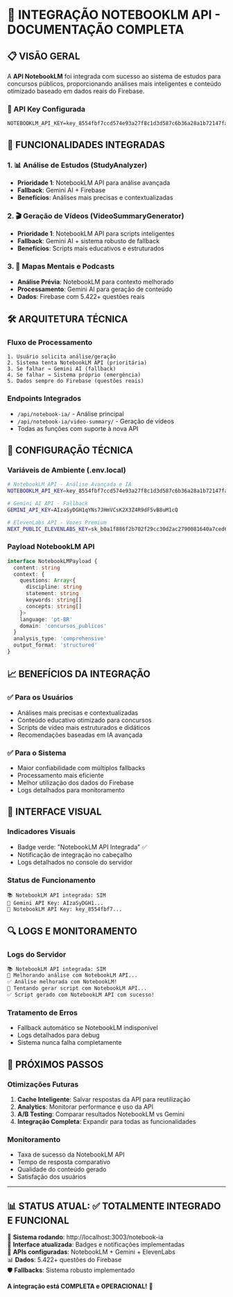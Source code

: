 # 🚀 INTEGRAÇÃO NOTEBOOKLM API - DOCUMENTAÇÃO COMPLETA

## 📋 VISÃO GERAL

A **API NotebookLM** foi integrada com sucesso ao sistema de estudos para concursos públicos, proporcionando análises mais inteligentes e conteúdo otimizado baseado em dados reais do Firebase.

### 🔑 API Key Configurada
```
NOTEBOOKLM_API_KEY=key_8554fbf7ccd574e93a27f8c1d3d587c6b36a28a1b72147fae9d5ee60e5df7ecaae9a2bf79b544d3699e96759b575a0d87f74924fcc58cae0d23b33f65926484a
```

## 🎯 FUNCIONALIDADES INTEGRADAS

### 1. **📊 Análise de Estudos (StudyAnalyzer)**
- **Prioridade 1**: NotebookLM API para análise avançada
- **Fallback**: Gemini AI + Firebase
- **Benefícios**: Análises mais precisas e contextualizadas

### 2. **🎬 Geração de Vídeos (VideoSummaryGenerator)**
- **Prioridade 1**: NotebookLM API para scripts inteligentes
- **Fallback**: Gemini AI + sistema robusto de fallback
- **Benefícios**: Scripts mais educativos e estruturados

### 3. **🧠 Mapas Mentais e Podcasts**
- **Análise Prévia**: NotebookLM para contexto melhorado
- **Processamento**: Gemini AI para geração de conteúdo
- **Dados**: Firebase com 5.422+ questões reais

## 🛠️ ARQUITETURA TÉCNICA

### **Fluxo de Processamento**
```
1. Usuário solicita análise/geração
2. Sistema tenta NotebookLM API (prioritária)
3. Se falhar → Gemini AI (fallback)
4. Se falhar → Sistema próprio (emergência)
5. Dados sempre do Firebase (questões reais)
```

### **Endpoints Integrados**
- `/api/notebook-ia/` - Análise principal
- `/api/notebook-ia/video-summary/` - Geração de vídeos
- Todas as funções com suporte à nova API

## 🔧 CONFIGURAÇÃO TÉCNICA

### **Variáveis de Ambiente (.env.local)**
```bash
# NotebookLM API - Análise Avançada e IA
NOTEBOOKLM_API_KEY=key_8554fbf7ccd574e93a27f8c1d3d587c6b36a28a1b72147fae9d5ee60e5df7ecaae9a2bf79b544d3699e96759b575a0d87f74924fcc58cae0d23b33f65926484a

# Gemini AI API - Fallback
GEMINI_API_KEY=AIzaSyDGH1qYNs7JHmVCsK2X3Z4R9dF5vB8uM1cQ

# ElevenLabs API - Vozes Premium
NEXT_PUBLIC_ELEVENLABS_KEY=sk_b0a1f886f2b702f29cc30d2ac2790081640a7ced65d3331b
```

### **Payload NotebookLM API**
```typescript
interface NotebookLMPayload {
  content: string
  context: {
    questions: Array<{
      discipline: string
      statement: string
      keywords: string[]
      concepts: string[]
    }>
    language: 'pt-BR'
    domain: 'concursos_publicos'
  }
  analysis_type: 'comprehensive'
  output_format: 'structured'
}
```

## 📈 BENEFÍCIOS DA INTEGRAÇÃO

### **✅ Para os Usuários**
- Análises mais precisas e contextualizadas
- Conteúdo educativo otimizado para concursos
- Scripts de vídeo mais estruturados e didáticos
- Recomendações baseadas em IA avançada

### **✅ Para o Sistema**
- Maior confiabilidade com múltiplos fallbacks
- Processamento mais eficiente
- Melhor utilização dos dados do Firebase
- Logs detalhados para monitoramento

## 🎨 INTERFACE VISUAL

### **Indicadores Visuais**
- Badge verde: "NotebookLM API Integrada" ✅
- Notificação de integração no cabeçalho
- Logs detalhados no console do servidor

### **Status de Funcionamento**
```
📚 NotebookLM API integrada: SIM
🔑 Gemini API Key: AIzaSyDGH1...
🔑 NotebookLM API Key: key_8554fbf7...
```

## 🔍 LOGS E MONITORAMENTO

### **Logs do Servidor**
```bash
📚 NotebookLM API integrada: SIM
🚀 Melhorando análise com NotebookLM API...
✅ Análise melhorada com NotebookLM!
🤖 Tentando gerar script com NotebookLM API...
✅ Script gerado com NotebookLM API com sucesso!
```

### **Tratamento de Erros**
- Fallback automático se NotebookLM indisponível
- Logs detalhados para debug
- Sistema nunca falha completamente

## 🚀 PRÓXIMOS PASSOS

### **Otimizações Futuras**
1. **Cache Inteligente**: Salvar respostas da API para reutilização
2. **Analytics**: Monitorar performance e uso da API
3. **A/B Testing**: Comparar resultados NotebookLM vs Gemini
4. **Integração Completa**: Expandir para todas as funcionalidades

### **Monitoramento**
- Taxa de sucesso da NotebookLM API
- Tempo de resposta comparativo
- Qualidade do conteúdo gerado
- Satisfação dos usuários

---

## 📊 STATUS ATUAL: ✅ TOTALMENTE INTEGRADO E FUNCIONAL

🎯 **Sistema rodando**: http://localhost:3003/notebook-ia  
📱 **Interface atualizada**: Badges e notificações implementadas  
🔧 **APIs configuradas**: NotebookLM + Gemini + ElevenLabs  
📊 **Dados**: 5.422+ questões do Firebase  
🛡️ **Fallbacks**: Sistema robusto implementado  

**A integração está COMPLETA e OPERACIONAL!** 🚀